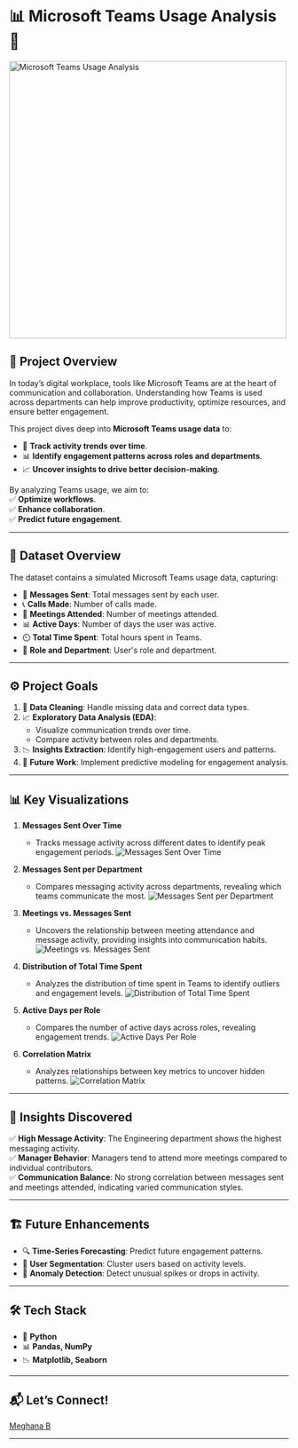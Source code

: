 
# 📊 Microsoft Teams Usage Analysis 🚀  

<img src="./Microsoft_Teams_Usage_Analysis.jpg" alt="Microsoft Teams Usage Analysis" width="500"/>


## 🌟 **Project Overview**  
In today’s digital workplace, tools like Microsoft Teams are at the heart of communication and collaboration. Understanding how Teams is used across departments can help improve productivity, optimize resources, and ensure better engagement.  

This project dives deep into **Microsoft Teams usage data** to:  
- 📅 **Track activity trends over time**.  
- 📊 **Identify engagement patterns across roles and departments**.  
- 📈 **Uncover insights to drive better decision-making**.  

By analyzing Teams usage, we aim to:  
✅ **Optimize workflows**.  
✅ **Enhance collaboration**.  
✅ **Predict future engagement**.  

---

## 📁 **Dataset Overview**  
The dataset contains a simulated Microsoft Teams usage data, capturing:  
- 📝 **Messages Sent**: Total messages sent by each user.  
- 📞 **Calls Made**: Number of calls made.  
- 📅 **Meetings Attended**: Number of meetings attended.  
- 📊 **Active Days**: Number of days the user was active.  
- ⏲️ **Total Time Spent**: Total hours spent in Teams.  
- 👥 **Role and Department**: User's role and department.  

---

## ⚙️ **Project Goals**  
1. 📌 **Data Cleaning**: Handle missing data and correct data types.  
2. 📈 **Exploratory Data Analysis (EDA)**:  
   - Visualize communication trends over time.  
   - Compare activity between roles and departments.  
3. 📉 **Insights Extraction**: Identify high-engagement users and patterns.  
4. 🔮 **Future Work**: Implement predictive modeling for engagement analysis.  

---

## 📊 **Key Visualizations**  

1. **Messages Sent Over Time**  
   - Tracks message activity across different dates to identify peak engagement periods.
      ![Messages Sent Over Time](https://github.com/mega-data-ai/microsoft_teams_usage_analysis/blob/main/messages_sent_over_time.png)

2. **Messages Sent per Department**  
   - Compares messaging activity across departments, revealing which teams communicate the most.
      ![Messages Sent per Department](https://github.com/mega-data-ai/microsoft_teams_usage_analysis/blob/main/messages_sent_per_dept.png)

3. **Meetings vs. Messages Sent**  
   - Uncovers the relationship between meeting attendance and message activity, providing insights into communication habits.
      ![Meetings vs. Messages Sent](https://github.com/mega-data-ai/microsoft_teams_usage_analysis/blob/main/meetings_vs_messages_sent.png)

4. **Distribution of Total Time Spent**  
   - Analyzes the distribution of time spent in Teams to identify outliers and engagement levels.
      ![Distribution of Total Time Spent](https://github.com/mega-data-ai/microsoft_teams_usage_analysis/blob/main/distribution_of_messages_sent.png)

5. **Active Days per Role**  
   - Compares the number of active days across roles, revealing engagement trends.
     ![Active Days Per Role](https://github.com/mega-data-ai/microsoft_teams_usage_analysis/blob/main/active_days_per_role.png)

6. **Correlation Matrix**  
   - Analyzes relationships between key metrics to uncover hidden patterns.
      ![Correlation Matrix](https://github.com/mega-data-ai/microsoft_teams_usage_analysis/blob/main/correlation_matrix.png)

---

## 📌 **Insights Discovered**  

✅ **High Message Activity**: The Engineering department shows the highest messaging activity.  
✅ **Manager Behavior**: Managers tend to attend more meetings compared to individual contributors.  
✅ **Communication Balance**: No strong correlation between messages sent and meetings attended, indicating varied communication styles.  

---

## 🏗️ **Future Enhancements**  

- 🔍 **Time-Series Forecasting**: Predict future engagement patterns.  
- 🤖 **User Segmentation**: Cluster users based on activity levels.  
- 📡 **Anomaly Detection**: Detect unusual spikes or drops in activity.  

---

## 🛠️ **Tech Stack**  

- 🐍 **Python**  
- 📊 **Pandas, NumPy**  
- 📉 **Matplotlib, Seaborn**  

---

## 📬 **Let’s Connect!**  
[Meghana B](https://www.linkedin.com/in/bgem/)

---
